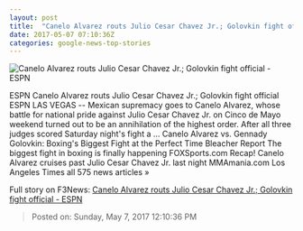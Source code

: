 ```yaml
---
layout: post
title:  "Canelo Alvarez routs Julio Cesar Chavez Jr.; Golovkin fight official - ESPN"
date: 2017-05-07 07:10:36Z
categories: google-news-top-stories
---
```


![Canelo Alvarez routs Julio Cesar Chavez Jr.; Golovkin fight official - ESPN](http://a3.espncdn.com/combiner/i?img=%2Fphoto%2F2017%2F0506%2Fr207353_1296x729_16%2D9.jpg)

ESPN Canelo Alvarez routs Julio Cesar Chavez Jr.; Golovkin fight official ESPN LAS VEGAS -- Mexican supremacy goes to Canelo Alvarez, whose battle for national pride against Julio Cesar Chavez Jr. on Cinco de Mayo weekend turned out to be an annihilation of the highest order. After all three judges scored Saturday night's fight a ... Canelo Alvarez vs. Gennady Golovkin: Boxing's Biggest Fight at the Perfect Time Bleacher Report The biggest fight in boxing is finally happening FOXSports.com Recap! Canelo Alvarez cruises past Julio Cesar Chavez Jr. last night MMAmania.com Los Angeles Times all 575 news articles »


Full story on F3News: [Canelo Alvarez routs Julio Cesar Chavez Jr.; Golovkin fight official - ESPN](http://www.f3nws.com/n/4XSaGH)

> Posted on: Sunday, May 7, 2017 12:10:36 PM

